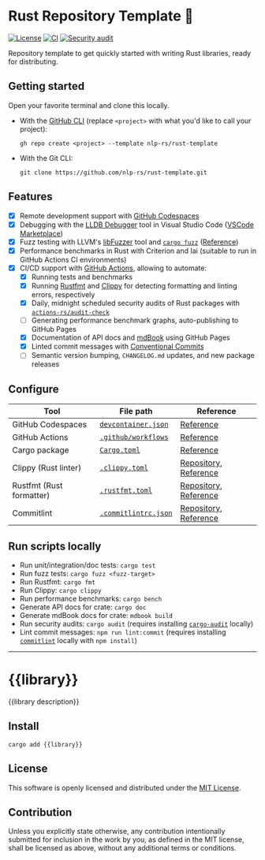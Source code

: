 # Rust Repository Template 🦀
[![License](https://img.shields.io/badge/license-MIT-green)](./LICENSE)
[![CI](https://github.com/nlp-rs/rust-template/actions/workflows/main.yml/badge.svg)](https://github.com/nlp-rs/rust-template/actions/workflows/main.yml)
[![Security audit](https://github.com/nlp-rs/rust-template/actions/workflows/security-audit.yml/badge.svg)](https://github.com/nlp-rs/rust-template/actions/workflows/security-audit.yml)

Repository template to get quickly started with writing Rust libraries, ready for distributing.

## Getting started
Open your favorite terminal and clone this locally.
 - With the [GitHub CLI](https://cli.github.com/) (replace `<project>` with what you'd like to call your project):
   ```shell
   gh repo create <project> --template nlp-rs/rust-template
   ```

 - With the Git CLI:
   ```shell
   git clone https://github.com/nlp-rs/rust-template.git
   ```

## Features
 - [x] Remote development support with [GitHub Codespaces](https://github.com/features/codespaces)
 - [x] Debugging with the [LLDB Debugger](https://lldb.llvm.org/) tool in Visual Studio Code ([VSCode Marketplace](https://marketplace.visualstudio.com/items?itemName=vadimcn.vscode-lldb))
 - [x] Fuzz testing with LLVM's [libFuzzer](https://llvm.org/docs/LibFuzzer.html) tool and [`cargo fuzz`](https://github.com/rust-fuzz/cargo-fuzz) ([Reference](https://rust-fuzz.github.io/book/introduction.html))
 - [x] Performance benchmarks in Rust with Criterion and Iai (suitable to run in GitHub Actions CI environments)
 - [x] CI/CD support with [GitHub Actions](https://github.com/features/actions), allowing to automate:
   - [x] Running tests and benchmarks
   - [x] Running [Rustfmt](https://github.com/rust-lang/rustfmt) and [Clippy](https://github.com/rust-lang/rust-clippy) for detecting formatting and linting errors, respectively
   - [x] Daily, midnight scheduled security audits of Rust packages with [`actions-rs/audit-check`](https://github.com/actions-rs/audit-check)
   - [ ] Generating performance benchmark graphs, auto-publishing to GitHub Pages
   - [x] Documentation of API docs and [mdBook](https://github.com/rust-lang/mdBook) using GitHub Pages
   - [x] Linted commit messages with [Conventional Commits](https://www.conventionalcommits.org/en/v1.0.0/) 
   - [ ] Semantic version bumping, `CHANGELOG.md` updates, and new package releases

## Configure
| Tool                     | File path                                                    | Reference                                                                                                             |
|--------------------------|--------------------------------------------------------------|-----------------------------------------------------------------------------------------------------------------------|
| GitHub Codespaces        | [`devcontainer.json`](./.devcontainer/devcontainer.json) | [Reference](https://containers.dev/implementors/json_reference/)                                                  |
| GitHub Actions           | [`.github/workflows`](./.github/workflows)               | [Reference](https://docs.github.com/en/actions/using-workflows/workflow-syntax-for-github-actions)                |
| Cargo package            | [`Cargo.toml` ](./Cargo.toml)                            | [Reference](https://doc.rust-lang.org/cargo/reference/manifest.html)                                              |
| Clippy (Rust linter)     | [`.clippy.toml`](./.clippy.toml)                         | [Repository](https://github.com/rust-lang/rust-clippy), [ Reference ]( https://rust-lang.github.io/rust-clippy/) |
| Rustfmt (Rust formatter) | [`.rustfmt.toml`](./.rustfmt.toml)                       | [Repository](https://github.com/rust-lang/rustfmt), [ Reference](https://rust-lang.github.io/rustfmt/)         |
| Commitlint               | [`.commitlintrc.json`](./..commitlintrc.json)            | [Repository](https://github.com/conventional-changelog/commitlint), [Reference](https://commitlint.js.org/#/) |

## Run scripts locally
 - Run unit/integration/doc tests: `cargo test`
 - Run fuzz tests: `cargo fuzz <fuzz-target>`
 - Run Rustfmt: `cargo fmt`
 - Run Clippy: `cargo clippy`
 - Run performance benchmarks: `cargo bench`
 - Generate API docs for crate: `cargo doc`
 - Generate mdBook docs for crate: `mdbook build`
 - Run security audits: `cargo audit` (requires installing [`cargo-audit`](https://crates.io/crates/cargo-audit) locally)
 - Lint commit messages: `npm run lint:commit` (requires installing [`commitlint`](https://commitlint.js.org/#/) locally with `npm install`)

----

# {{library}}
{{library description}}

## Install
```shell
cargo add {{library}}
```

## License
This software is openly licensed and distributed under the [MIT License](./LICENSE).

## Contribution
Unless you explicitly state otherwise, any contribution intentionally submitted for inclusion in the work by you, as defined in the MIT license, shall be licensed as above, without any additional terms or conditions.
